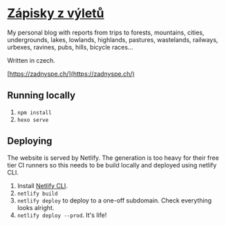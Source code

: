 # [Zápisky z výletů](https://zadnyspe.ch/)

My personal blog with reports from trips to forests, mountains, cities, undergrounds, lakes, lowlands, highlands, pastures, wastelands, railways, urbexes, ravines, pubs, hills, bicycle races...

Written in czech.

[https://zadnyspe.ch/](https://zadnyspe.ch/)

## Running locally

1. `npm install`
2. `hexo serve`

## Deploying

The website is served by Netlify. The generation is too heavy for their free tier CI runners so this needs to be build locally and deployed using netlify CLI.

1. Install [Netlify CLI](https://github.com/netlify/cli).
2. `netlify build`
3. `netlify deploy` to deploy to a one-off subdomain. Check everything looks alright.
4. `netlify deploy --prod`. It's life!
